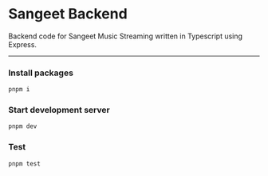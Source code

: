 # Sangeet Backend

Backend code for Sangeet Music Streaming written in Typescript using Express.

---

### Install packages

```bash
pnpm i
```

### Start development server

```bash
pnpm dev
```

### Test

```bash
pnpm test
```
